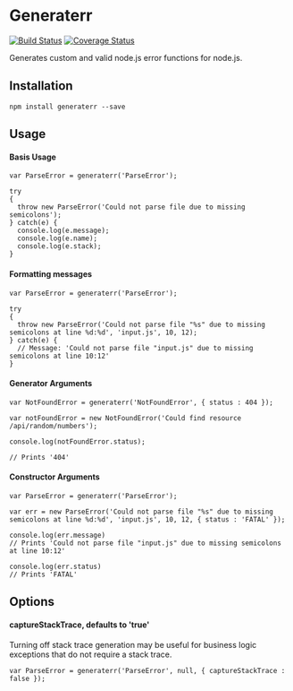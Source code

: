 # Generaterr

[![Build Status](https://travis-ci.org/saintedlama/generaterr.svg?branch=master)](https://travis-ci.org/saintedlama/generaterr)
[![Coverage Status](https://coveralls.io/repos/github/saintedlama/generaterr/badge.svg?branch=master)](https://coveralls.io/github/saintedlama/generaterr?branch=master)

Generates custom and valid node.js error functions for node.js.

## Installation

    npm install generaterr --save

## Usage

#### Basis Usage

    var ParseError = generaterr('ParseError');

    try
    {
      throw new ParseError('Could not parse file due to missing semicolons');
    } catch(e) {
      console.log(e.message);
      console.log(e.name);
      console.log(e.stack);
    }

#### Formatting messages

    var ParseError = generaterr('ParseError');

    try
    {
      throw new ParseError('Could not parse file "%s" due to missing semicolons at line %d:%d', 'input.js', 10, 12);
    } catch(e) {
      // Message: 'Could not parse file "input.js" due to missing semicolons at line 10:12'
    }

#### Generator Arguments

    var NotFoundError = generaterr('NotFoundError', { status : 404 });

    var notFoundError = new NotFoundError('Could find resource /api/random/numbers');

    console.log(notFoundError.status);

    // Prints '404'

#### Constructor Arguments

    var ParseError = generaterr('ParseError');

    var err = new ParseError('Could not parse file "%s" due to missing semicolons at line %d:%d', 'input.js', 10, 12, { status : 'FATAL' });

    console.log(err.message)
    // Prints 'Could not parse file "input.js" due to missing semicolons at line 10:12'

    console.log(err.status)
    // Prints 'FATAL'

## Options

#### captureStackTrace, defaults to 'true'
Turning off stack trace generation may be useful for business logic exceptions that do not require a stack trace.

    var ParseError = generaterr('ParseError', null, { captureStackTrace : false });
